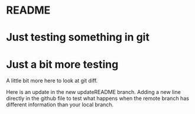 # README #

# Just testing something in git
# Just a bit more testing

A little bit more here to look at git diff.

Here is an update in the new updateREADME branch.
Adding a new line directly in the github file to test what happens when the remote branch has different information than your local branch.
